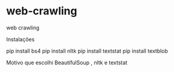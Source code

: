 # web-crawling
web crawling



Instalações

pip install bs4
pip install nltk
pip install textstat
pip install textblob

Motivo que escolhi BeautifulSoup , nltk e textstat